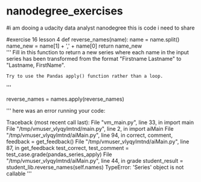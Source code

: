 # nanodegree_exercises
#i am dooing a udacity data analyst nanodegree this is code i need to share

#exercise 16 lesson 4
def reverse_names(name):
    name = name.split()
    name_new = name[1] + ',' + name[0]
    return name_new    
'''
    Fill in this function to return a new series where each name
    in the input series has been transformed from the format
    "Firstname Lastname" to "Lastname, FirstName".
    
    Try to use the Pandas apply() function rather than a loop.
'''
 
reverse_names = names.apply(reverse_names)

'''
here was an error running your code:

Traceback (most recent call last):
  File "vm_main.py", line 33, in <module>
    import main
  File "/tmp/vmuser_vlyqylmtnd/main.py", line 2, in <module>
    import aiMain
  File "/tmp/vmuser_vlyqylmtnd/aiMain.py", line 94, in <module>
    correct, comment, feedback = get_feedback()
  File "/tmp/vmuser_vlyqylmtnd/aiMain.py", line 87, in get_feedback
    test_correct, test_comment = test_case.grade(pandas_series_apply)
  File "/tmp/vmuser_vlyqylmtnd/aiMain.py", line 44, in grade
    student_result = student_lib.reverse_names(self.names)
TypeError: 'Series' object is not callable
'''
  
